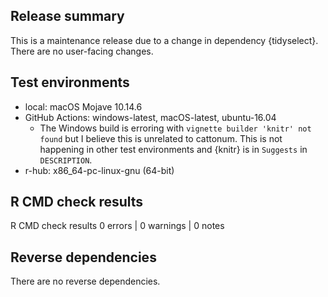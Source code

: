 ## Release summary

This is a maintenance release due to a change in dependency {tidyselect}.  There are no user-facing changes.

## Test environments

* local: macOS Mojave 10.14.6
* GitHub Actions: windows-latest, macOS-latest, ubuntu-16.04
    * The Windows build is erroring with `vignette builder 'knitr' not found` but I believe this is unrelated to cattonum.  This is not happening in other test environments and {knitr} is in `Suggests` in `DESCRIPTION`.
* r-hub: x86_64-pc-linux-gnu (64-bit)

## R CMD check results

R CMD check results
0 errors | 0 warnings | 0 notes

## Reverse dependencies

There are no reverse dependencies.
